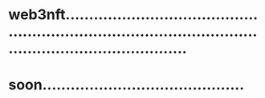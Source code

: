 # web3nft....................................................................................................................................
# soon...........................................

